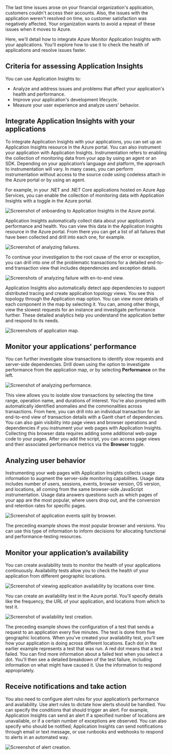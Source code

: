 The last time issues arose on your financial organization's application, customers couldn't access their accounts. Also, the issues with the application weren't resolved on time, so customer satisfaction was negatively affected. Your organization wants to avoid a repeat of these issues when it moves to Azure.

Here, we'll detail how to integrate Azure Monitor Application Insights with your applications. You'll explore how to use it to check the health of applications and resolve issues faster.

## Criteria for assessing Application Insights

You can use Application Insights to:

- Analyze and address issues and problems that affect your application's health and performance.
- Improve your application's development lifecycle.
- Measure your user experience and analyze users' behavior.

## Integrate Application Insights with your applications

To integrate Application Insights with your applications, you can set up an Application Insights resource in the Azure portal. You can also instrument your application with Application Insights. Instrumentation refers to enabling the collection of monitoring data from your app by using an agent or an SDK. Depending on your application’s language and platform, the approach to instrumentation will vary. In many cases, you can perform instrumentation without access to the source code using codeless attach in the Azure portal or by using an agent.

For example, in your .NET and .NET Core applications hosted on Azure App Services, you can enable the collection of monitoring data with Application Insights with a toggle in the Azure portal.

![Screenshot of onboarding to Application Insights in the Azure portal.](../media/4-application-insights-01.png)

Application Insights automatically collect data about your application’s performance and health. You can view this data in the Application Insights resource in the Azure portal. From there you can get a list of all failures that have been collected and drill into each one, for example.

![Screenshot of analyzing failures.](../media/4-application-insights-02.png)

To continue your investigation to the root cause of the error or exception, you can drill into one of the problematic transactions for a detailed end-to-end transaction view that includes dependencies and exception details.

![Screenshots of analyzing failure with en-to-end view.](../media/4-application-insights-03.png)

Application Insights also automatically detect app dependencies to support distributed tracing and create application topology views. You see this topology through the Application map option. You can view more details of each component in the map by selecting it. You can, among other things, view the slowest requests for an instance and investigate performance further. These detailed analytics help you understand the application better and respond to its needs.

![Screenshots of application map.](../media/4-application-insights-04.png)

## Monitor your applications' performance

You can further investigate slow transactions to identify slow requests and server-side dependencies. Drill down using the option to investigate performance from the application map, or by selecting **Performance** on the left.

![Screenshot of analyzing performance.](../media/4-application-insights-05.png)

This view allows you to isolate slow transactions by selecting the time range, operation name, and durations of interest. You're also prompted with automatically identified anomalies and the commonalities across transactions. From here, you can drill into an individual transaction for an end-to-end view of transaction details with a Gantt chart of dependencies. You can also gain visibility into page views and browser operations and dependencies if you instrument your web pages with Application Insights. Collecting this browser data requires adding some additional web-page code to your pages. After you add the script, you can access page views and their associated performance metrics via the **Browser** toggle.

## Analyzing user behavior

Instrumenting your web pages with Application Insights collects usage information to augment the server-side monitoring capabilities. Usage data includes number of users, sessions, events, browser version, OS version, and locations, all coming from the same browser-side JavaScript instrumentation. Usage data answers questions such as which pages of your app are the most popular, where users drop out, and the conversion and retention rates for specific pages.

![Screenshot of application events split by browser.](../media/4-application-insights-06.png)

The preceding example shows the most popular browser and versions. You can use this type of information to inform decisions for allocating functional and performance-testing resources.

## Monitor your application’s availability

You can create availability tests to monitor the health of your applications continuously. Availability tests allow you to check the health of your application from different geographic locations.

![Screenshot of viewing application availability by locations over time.](../media/4-application-insights-07.png)

You can create an availability test in the Azure portal. You'll specify details like the frequency, the URL of your application, and locations from which to test it.

![Screenshot of availability test creation.](../media/4-application-insights-08.png)

The preceding example shows the configuration of a test that sends a request to an application every five minutes. The test is done from five geographic locations. When you've created your availability test, you'll see how your application is doing across different locations. Each dot in the earlier example represents a test that was run. A red dot means that a test failed. You can find more information about a failed test when you select a dot. You'll then see a detailed breakdown of the test failure, including information on what might have caused it. Use the information to respond appropriately.

## Receive notifications and take action

You also need to configure alert rules for your application’s performance and availability. Use alert rules to dictate how alerts should be handled. You can specify the conditions that should trigger an alert. For example, Application Insights can send an alert if a specified number of locations are unavailable, or if a certain number of exceptions are observed. You can also specify who should be notified; Application Insights can send notifications through email or text message,  or use runbooks and webhooks to respond to alerts in an automated way.

![Screenshot of alert creation.](../media/4-application-insights-09.png)